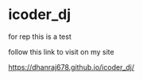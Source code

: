 # icoder_dj
for rep
this is a test

follow this link to visit on my site

  https://dhanraj678.github.io/icoder_dj/

